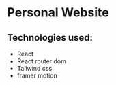 # Personal Website

## Technologies used:
 - React
 - React router dom
 - Tailwind css
 - framer motion
